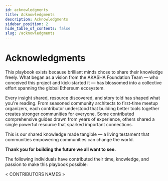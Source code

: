 ```yaml
---
id: acknowledgments
title: Acknowledgments
description: Acknowledgments
sidebar_position: 2
hide_table_of_contents: false
slug: /acknowledgments
---
```


# Acknowledgments

This playbook exists because brilliant minds chose to share their knowledge freely. What began as a vision from the AKASHA Foundation Team — who conceived this project and kick-started it — has blossomed into a collective effort spanning the global Ethereum ecosystem.

Every insight shared, resource discovered, and story told has shaped what you're reading. From seasoned community architects to first-time meetup organizers, each contributor understood that building better tools together creates stronger communities for everyone. Some contributed comprehensive guides drawn from years of experience, others shared a single powerful resource that sparked important connections.

This is our shared knowledge made tangible — a living testament that communities empowering communities can change the world.

**Thank you for building the future we all want to see.**

The following individuals have contributed their time, knowledge, and passion to make this playbook possible:

< CONTRIBUTORS NAMES >
